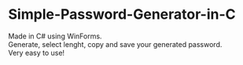 # Simple-Password-Generator-in-C
Made in C# using WinForms.<br>
Generate, select lenght, copy and save your generated password. <br>
Very easy to use!
